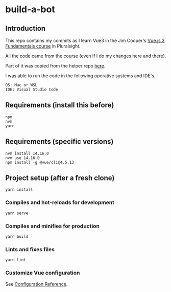 # build-a-bot

## Introduction

This repo contains my commits as I learn Vue3 in the Jim Cooper's [Vue.js 3 Fundamentals course](https://app.pluralsight.com/library/courses/vuejs-fundamentals/table-of-contents) in Pluralsight.

All the code came from the course (even if I do my changes here and there).

Part of it was copied from the helper repo [here](https://github.com/jmcooper/vuejs-fundamentals).

I was able to run the code in the following operative systems and IDE's.

```
OS: Mac or WSL
IDE: Visual Studio Code
```

## Requirements (install this before)
```
npm
nvm
yarn
```

## Requirements (specific versions)
```
nvm install 14.16.0
nvm use 14.16.0
npm install -g @vue/cli@4.5.13
```

## Project setup (after a fresh clone)
```
yarn install
```

### Compiles and hot-reloads for development
```
yarn serve
```

### Compiles and minifies for production
```
yarn build
```

### Lints and fixes files
```
yarn lint
```

### Customize Vue configuration
See [Configuration Reference](https://cli.vuejs.org/config/).